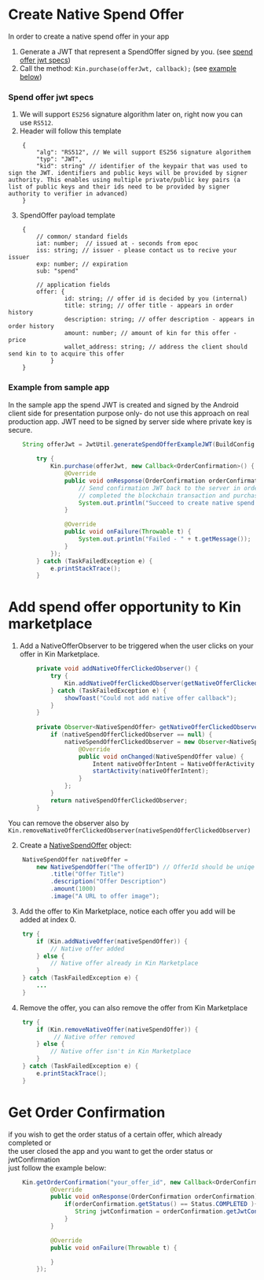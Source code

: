 # Create Native Spend Offer
In order to create a native spend offer in your app
1. Generate a JWT that represent a SpendOffer signed by you. (see [spend offer jwt specs](#spend-offer-jwt-specs))
2. Call the method: `Kin.purchase(offerJwt, callback);` (see [example below](#example-from-sample-app))

### Spend offer jwt specs
1. We will support `ES256` signature algorithm later on, right now you can use `RS512`.
2. Header will follow this template
```aidl
    {
        "alg": "RS512", // We will support ES256 signature algorithem 
        "typ": "JWT",
        "kid": string" // identifier of the keypair that was used to sign the JWT. identifiers and public keys will be provided by signer authority. This enables using multiple private/public key pairs (a list of public keys and their ids need to be provided by signer authority to verifier in advanced)
    }
```
3. SpendOffer payload template
```aidl
    {
        // common/ standard fields
        iat: number;  // issued at - seconds from epoc
        iss: string; // issuer - please contact us to recive your issuer
        exp: number; // expiration
        sub: "spend"
        
        // application fields
        offer: {
                id: string; // offer id is decided by you (internal)
                title: string; // offer title - appears in order history
                description: string; // offer description - appears in order history
                amount: number; // amount of kin for this offer - price
                wallet_address: string; // address the client should send kin to to acquire this offer
            }
    }
```
### Example from sample app
In the sample app the spend JWT is created and signed by the Android client side for presentation purpose only- do not use this approach on real production app.
JWT need to be signed by server side where private key is secure.
```java
    String offerJwt = JwtUtil.generateSpendOfferExampleJWT(BuildConfig.SAMPLE_APP_ID);
        
        try {
            Kin.purchase(offerJwt, new Callback<OrderConfirmation>() {
                @Override
                public void onResponse(OrderConfirmation orderConfirmation) {
                    // Send confirmation JWT back to the server in order prove that the user
                    // completed the blockchain transaction and purchase can be unlocked for this user.
                    System.out.println("Succeed to create native spend.\n jwtConfirmation: " + orderConfirmation.getJwtConfirmation());
                }

                @Override
                public void onFailure(Throwable t) {
                    System.out.println("Failed - " + t.getMessage());
                }
            });
        } catch (TaskFailedException e) {
            e.printStackTrace();
        }
```

# Add spend offer opportunity to Kin marketplace
1. Add a NativeOfferObserver to be triggered when the user clicks on your offer in Kin Marketplace.
```java
        private void addNativeOfferClickedObserver() {
            try {
                Kin.addNativeOfferClickedObserver(getNativeOfferClickedObserver());
            } catch (TaskFailedException e) {
                showToast("Could not add native offer callback");
            }
        }
    
        private Observer<NativeSpendOffer> getNativeOfferClickedObserver() {
            if (nativeSpendOfferClickedObserver == null) {
                nativeSpendOfferClickedObserver = new Observer<NativeSpendOffer>() {
                    @Override
                    public void onChanged(NativeSpendOffer value) {
                        Intent nativeOfferIntent = NativeOfferActivity.createIntent(MainActivity.this, value.getTitle());
                        startActivity(nativeOfferIntent);
                    }
                };
            }
            return nativeSpendOfferClickedObserver;
        }
```
You can remove the observer also by `Kin.removeNativeOfferClickedObserver(nativeSpendOfferClickedObserver)`

2. Create a [NativeSpendOffer](/kin-ecosystem-sdk/src/main/java/com/kin/ecosystem/marketplace/model/NativeSpendOffer.java) object:
```java
    NativeSpendOffer nativeOffer =
        new NativeSpendOffer("The offerID") // OfferId should be uniqe
            .title("Offer Title")
            .description("Offer Description")
            .amount(1000)
            .image("A URL to offer image");
```
3. Add the offer to Kin Marketplace, notice each offer you add will be added at index 0.
```java
    try {
        if (Kin.addNativeOffer(nativeSpendOffer)) {
            // Native offer added
        } else {
            // Native offer already in Kin Marketplace
        }
    } catch (TaskFailedException e) {
        ...
    }
```

4. Remove the offer, you can also remove the offer from Kin Marketplace
```java
    try {
        if (Kin.removeNativeOffer(nativeSpendOffer)) {
             // Native offer removed
        } else {
            // Native offer isn't in Kin Marketplace
        }
    } catch (TaskFailedException e) {
        e.printStackTrace();
    }
```

# Get Order Confirmation
if you wish to get the order status of a certain offer, which already completed or<br>
the user closed the app and you want to get the order status or jwtConfirmation<br>
just follow the example below:
```java
    Kin.getOrderConfirmation("your_offer_id", new Callback<OrderConfirmation>() {
            @Override
            public void onResponse(OrderConfirmation orderConfirmation) {
                if(orderConfirmation.getStatus() == Status.COMPLETED ){
                   String jwtConfirmation = orderConfirmation.getJwtConfirmation()
                }
            }

            @Override
            public void onFailure(Throwable t) {

            }
        });
```